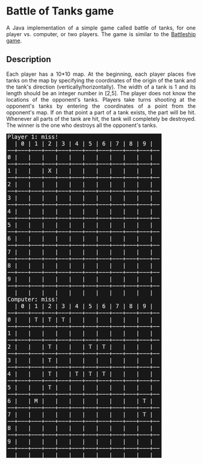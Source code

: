 # Battle of Tanks game
<p align="justify">
    A Java implementation of a simple game called battle of tanks, for one player vs. computer, or two players. The game is similar to the <a href="https://en.wikipedia.org/wiki/Battleship_(game)">Battleship game</a>.
    <!-- [Battleship game](https://en.wikipedia.org/wiki/Battleship_(game)). -->
</p>


## Description
<p align="justify">
    Each player has a 10*10 map. At the beginning, each player places five tanks on the map by specifying the coordinates of the origin of the tank and the tank's direction (vertically/horizontally). The width of a tank is 1 and its length should be an integer number in [2,5]. The player does not know the locations of the opponent's tanks. Players take turns shooting at the opponent's tanks by entering the coordinates of a point from the opponent's map. If on that point a part of a tank exists, the part will be hit. Whenever all parts of the tank are hit, the tank will completely be destroyed. The winner is the one who destroys all the opponent's tanks.
</p>


![Battle of tanks game](images/tank-game.png)